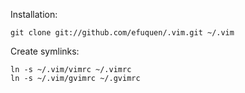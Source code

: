 Installation:

    git clone git://github.com/efuquen/.vim.git ~/.vim

Create symlinks:

    ln -s ~/.vim/vimrc ~/.vimrc
    ln -s ~/.vim/gvimrc ~/.gvimrc

